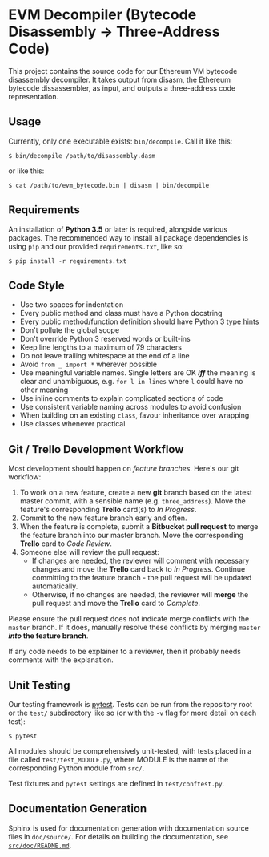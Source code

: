 # EVM Decompiler (Bytecode Disassembly -> Three-Address Code)

This project contains the source code for our Ethereum VM bytecode disassembly
decompiler. It takes output from disasm, the Ethereum bytecode dissassembler,
as input, and outputs a three-address code representation.

## Usage

Currently, only one executable exists: `bin/decompile`. Call it like this:

```
$ bin/decompile /path/to/disassembly.dasm
```

or like this:

```
$ cat /path/to/evm_bytecode.bin | disasm | bin/decompile
```

## Requirements

An installation of **Python 3.5** or later is required, alongside various
packages. The recommended way to install all package dependencies is using
`pip` and our provided `requirements.txt`, like so:

```
$ pip install -r requirements.txt
```

## Code Style

- Use two spaces for indentation
- Every public method and class must have a Python docstring
- Every public method/function definition should have Python 3
  [type hints](https://docs.python.org/3/library/typing.html)
- Don't pollute the global scope
- Don't override Python 3 reserved words or built-ins
- Keep line lengths to a maximum of 79 characters
- Do not leave trailing whitespace at the end of a line
- Avoid `from _ import *` wherever possible
- Use meaningful variable names. Single letters are OK ***iff*** the meaning is
  clear and unambiguous, e.g. `for l in lines` where `l` could have no other
  meaning
- Use inline comments to explain complicated sections of code
- Use consistent variable naming across modules to avoid confusion
- When building on an existing `class`, favour inheritance over wrapping
- Use classes whenever practical

## Git / Trello Development Workflow

Most development should happen on *feature branches*. Here's our git workflow:

1. To work on a new feature, create a new **git** branch based on the latest
   master commit, with a sensible name (e.g. `three_address`). Move the feature's
   corresponding **Trello** card(s) to *In Progress*.
2. Commit to the new feature branch early and often.
3. When the feature is complete, submit a **Bitbucket pull request** to merge
   the feature branch into our master branch. Move the corresponding **Trello**
   card to *Code Review*.
4. Someone else will review the pull request:
    - If changes are needed, the reviewer will comment with necessary changes
      and move the **Trello** card back to *In Progress*. Continue committing to
      the feature branch - the pull request will be updated automatically.
    - Otherwise, if no changes are needed, the reviewer will **merge** the pull
      request and move the **Trello** card to *Complete*.

Please ensure the pull request does not indicate  merge conflicts with the
`master` branch. If it does, manually resolve these conflicts by merging
`master` ***into* the feature branch**.

If any code needs to be explainer to a reviewer, then it probably needs
comments with the explanation.

## Unit Testing

Our testing framework is [pytest](http://doc.pytest.org/). Tests can be run
from the repository root or the `test/` subdirectory like so (or with the `-v`
flag for more detail on each test):

```
$ pytest
```

All modules should be comprehensively unit-tested, with tests placed in a file
called `test/test_MODULE.py`, where MODULE is the name of the corresponding
Python module from `src/`.

Test fixtures and `pytest` settings are defined in `test/conftest.py`.

## Documentation Generation

Sphinx is used for documentation generation with documentation source files in
`doc/source/`. For details on building the documentation, see
[`src/doc/README.md`](https://bitbucket.org/blockchain3600/decompiler/src/master/doc/README.md).
